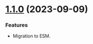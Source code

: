 <a name="1.1.0"></a>
# [1.1.0](https://github.com/ts-stack/stack-utils/releases/tag/1.1.0) (2023-09-09)

### Features

- Migration to ESM.
